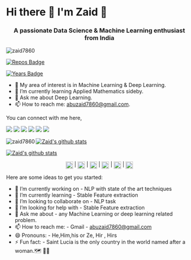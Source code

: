 
# Hi there 👋 I'm Zaid  👾
<h3 align="center">A passionate Data Science & Machine Learning enthusiast from India</h3>

<img src="https://komarev.com/ghpvc/?username=zaid7860" alt="zaid7860" />
  
[![Repos Badge](https://badges.pufler.dev/repos/zaid7860)](https://badges.pufler.dev)

[![Years Badge](https://badges.pufler.dev/years/zaid7860)](https://badges.pufler.dev)


- 🔭 My area of interest is in Machine Learning & Deep Learning. 
- 🌱 I’m currently learning Applied Mathematics sideby.
- 💬 Ask me about Deep Learning.
- 📫 How to reach me: abuzaid7860@gmail.com.

You can connect with me here,

[<img src="https://img.shields.io/badge/linkedin-%230077B5.svg?&style=for-the-badge&logo=linkedin&logoColor=white"/>](https://www.linkedin.com/in/zaid7860/)
[<img src ="https://img.shields.io/badge/portfolio-web-%23.svg?&style=for-the-badge&logo=&logoColor=white%22">](https://harshit9665.github.io/)
[<img src="https://img.shields.io/badge/medium-%2312100E.svg?&style=for-the-badge&logo=medium&logoColor=white"/>](https://medium.com/) 
[<img src="https://img.shields.io/badge/WHATSAPP-%2325D366.svg?&style=for-the-badge&logo=whatsapp&logoColor=white"/>](https://wa.me/917982370641)
[<img src = "https://img.shields.io/badge/facebook-%231877F2.svg?&style=for-the-badge&logo=facebook&logoColor=white">](https://www.facebook.com/)
[<img src = "https://img.shields.io/badge/instagram-%23E4405F.svg?&style=for-the-badge&logo=instagram&logoColor=white">](https://www.instagram.com/)

[![Zaid's github stats](https://github-readme-stats.vercel.app/api?username=zaid7860)](https://github.com/zaid7860/github-readme-stats)<img align="left" src="https://github-readme-stats.vercel.app/api/top-langs/?username=zaid7860&layout=compact&hide=html" alt="zaid7860" />

[![Zaid's github stats](https://github-readme-stats.vercel.app/api?username=zaid7860)](https://github.com//github-readme-stats)



<p align="center"> 
<a href="https://linkedin.com/in/zaid7860" target="blank"><img align="center" src="https://cdn.jsdelivr.net/npm/simple-icons@3.0.1/icons/linkedin.svg" alt="harshit-singh-data" height="20" width="20" /></a> |
<a href="https://medium.com/@zaid7860" target="blank"><img align="center" src="https://cdn.jsdelivr.net/npm/simple-icons@3.0.1/icons/medium.svg" alt="@zaid7860" height="20" width="20" /></a> |
<a href="https://fb.com/" target="blank"><img align="center" src="https://cdn.jsdelivr.net/npm/simple-icons@3.0.1/icons/facebook.svg" alt="" height="20" width="20" /></a> | 
<a href="https://twitter.com/zaid7860" target="blank"><img align="center" src="https://cdn.jsdelivr.net/npm/simple-icons@3.0.1/icons/twitter.svg" alt="harshit75492894" height="20" width="20" /></a> | 
<a href="https://kaggle.com/" target="blank"><img align="center" src="https://cdn.jsdelivr.net/npm/simple-icons@3.0.1/icons/kaggle.svg" alt="harshit9665" height="20" width="20" /></a> | 
<a href="https://instagram.com/" target="blank"><img align="center" src="https://cdn.jsdelivr.net/npm/simple-icons@3.0.1/icons/instagram.svg" alt="aarav_singh96" height="20" width="20" /></a>
</p>


Here are some ideas to get you started:

- 🔭 I’m currently working on - NLP with state of the art techniques
- 🌱 I’m currently learning - Stable Feature extraction
- 👯 I’m looking to collaborate on - NLP task
- 🤔 I’m looking for help with - Stable Feature extraction
- 💬 Ask me about - any Machine Learning or deep learning related problem.
- 📫 How to reach me: - Gmail -  abuzaid7860@gmail.com
- 😄 Pronouns: -  He,Him,his or Ze, Hir , Hirs
- ⚡ Fun fact: -  Saint Lucia is the only country in the world named after a woman.🗺  👩🏼‍
